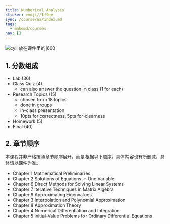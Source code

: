 ```yaml
---
title: Numberical Analysis
sticker: emoji//1f9ee
sync: /course/na/index.md
tags:
  - makemd/courses
nav: []
---
```


![cyll 放在课件里的|600](https://img.memset0.cn/2024/12/10/FN6yuC4q.png)

## 1. 分数组成

- Lab (36)
- Class Quiz (4)
    - can also answer the question in class (1 for each)
- Research Topics (15)
    - chosen from 18 topics
    - done in groups
    - in-class presentation
    - 10pts for correctness, 5pts for clearness
- Homework (5)
- Final (40)

## 2. 章节顺序

本课程并非严格按照章节顺序展开，而是根据以下顺序。具体内容也有所删减，具体请以课件为准。

- Chapter 1 Mathematical Preliminaries
- Chapter 2 Solutions of Equations in One Variable
- Chapter 6 Direct Methods for Solving Linear Systems
- Chapter 7 Iterative Techniques in Matrix Algebra
- Chapter 9 Approximating Eigenvalues
- Chapter 3 Interpolation and Polynomial Approximation
- Chapter 8 Approximation Theory
- Chapter 4 Numerical Differentiation and Integration
- Chapter 5 Initial-Value Problems for Ordinary Differential Equations
